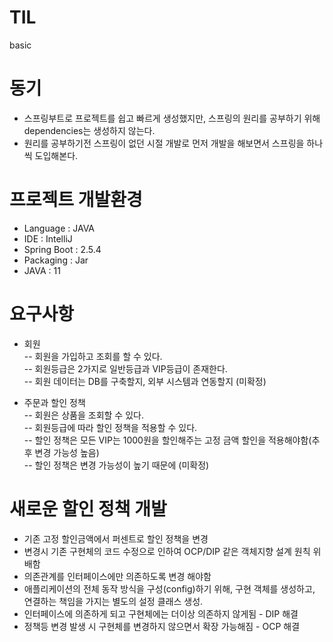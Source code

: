 # TIL
basic
# 동기
 - 스프링부트로 프로젝트를 쉽고 빠르게 생성했지만, 스프링의 원리를 공부하기 위해 dependencies는 생성하지 않는다.
 - 원리를 공부하기전 스프링이 없던 시절 개발로 먼저 개발을 해보면서 스프링을 하나씩 도입해본다.

# 프로젝트 개발환경
- Language : JAVA
- IDE : IntelliJ
- Spring Boot : 2.5.4
- Packaging : Jar
- JAVA : 11

# 요구사항
 - 회원   
    -- 회원을 가입하고 조회를 할 수 있다.  
    -- 회원등급은 2가지로 일반등급과 VIP등급이 존재한다.  
    -- 회원 데이터는 DB를 구축할지, 외부 시스템과 연동할지 (미확정)  
    
 - 주문과 할인 정책  
   -- 회원은 상품을 조회할 수 있다.  
   -- 회원등급에 따라 할인 정책을 적용할 수 있다.  
   -- 할인 정책은 모든 VIP는 1000원을 할인해주는 고정 금액 할인을 적용해야함(추후 변경 가능성 높음)  
   -- 할인 정책은 변경 가능성이 높기 때문에 (미확정)  
   
 # 새로운 할인 정책 개발
  - 기존 고정 할인금액에서 퍼센트로 할인 정책을 변경  
  - 변경시 기존 구현체의 코드 수정으로 인하여 OCP/DIP 같은 객체지향 설계 원칙 위배함  
  - 의존관계를 인터페이스에만 의존하도록 변경 해야함  
  - 애플리케이션의 전체 동작 방식을 구성(config)하기 위해, 구현 객체를 생성하고, 연결하는 책임을 가지는 별도의 설정 클래스 생성.  
  - 인터페이스에 의존하게 되고 구현체에는 더이상 의존하지 않게됨 - DIP 해결
  - 정책등 변경 발생 시 구현체를 변경하지 않으면서 확장 가능해짐 - OCP 해결  
